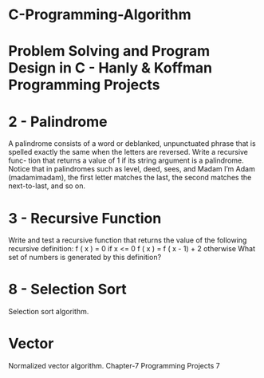 # C-Programming-Algorithm
# Problem Solving and Program Design in C - Hanly & Koffman Programming Projects


# 2 - Palindrome 
A palindrome consists of a word or deblanked, unpunctuated phrase that is
spelled exactly the same when the letters are reversed. Write a recursive func-
tion that returns a value of 1 if its string argument is a palindrome. Notice that in
palindromes such as level, deed, sees, and Madam I’m Adam (madamimadam),
the first letter matches the last, the second matches the next-to-last, and so on.

# 3 - Recursive Function

Write and test a recursive function that returns the value of the following
recursive definition:
f ( x ) = 0                     if x <= 0
f ( x ) = f ( x - 1) + 2        otherwise
What set of numbers is generated by this definition?

# 8 - Selection Sort
Selection sort algorithm.

# Vector
Normalized vector algorithm. Chapter-7 Programming Projects 7
